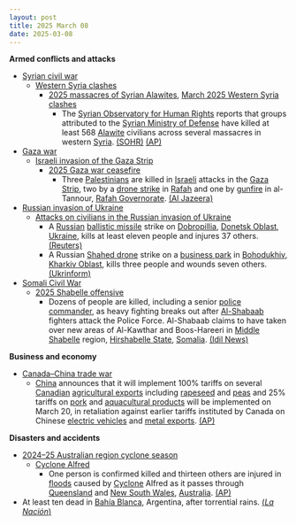 ```yaml
---
layout: post
title: 2025 March 08
date: 2025-03-08
---
```



**Armed conflicts and attacks**

* [Syrian civil war](https://en.wikipedia.org/wiki/Syrian_civil_war "Syrian civil war")
  + [Western Syria clashes](https://en.wikipedia.org/wiki/Western_Syria_clashes_%28December_2024%E2%80%93present%29 "Western Syria clashes (December 2024–present)")
    - [2025 massacres of Syrian Alawites](https://en.wikipedia.org/wiki/2025_massacres_of_Syrian_Alawites "2025 massacres of Syrian Alawites"), [March 2025 Western Syria clashes](https://en.wikipedia.org/wiki/March_2025_Western_Syria_clashes "March 2025 Western Syria clashes")
      * The [Syrian Observatory for Human Rights](https://en.wikipedia.org/wiki/Syrian_Observatory_for_Human_Rights "Syrian Observatory for Human Rights") reports that groups attributed to the [Syrian Ministry of Defense](https://en.wikipedia.org/wiki/Ministry_of_Defense_%28Syria%29 "Ministry of Defense (Syria)") have killed at least 568 [Alawite](https://en.wikipedia.org/wiki/Alawites "Alawites") civilians across several massacres in western [Syria](https://en.wikipedia.org/wiki/Syria "Syria"). [(SOHR)](https://www.syriahr.com/29-%D9%85%D8%AC%D9%80-%D9%80%D8%B2-%D8%B1-%D8%A9-%D9%81%D9%8A-%D8%A7%D9%84%D8%A7%D9%86%D8%AA%D9%82%D8%A7%D9%85-%D8%A7%D9%84%D8%AC%D9%85%D8%A7%D8%B9%D9%8A-%D8%A7%D9%84%D8%A3%D9%83%D8%A8%D8%B1-%D8%AA/752358/) [(AP)](https://apnews.com/article/syria-alawites-sectarian-killings-coast-assad-hts-610cdee1d5762d3ecb75c700fb7cf5f2)
* [Gaza war](https://en.wikipedia.org/wiki/Gaza_war "Gaza war")
  + [Israeli invasion of the Gaza Strip](https://en.wikipedia.org/wiki/Israeli_invasion_of_the_Gaza_Strip "Israeli invasion of the Gaza Strip")
    - [2025 Gaza war ceasefire](https://en.wikipedia.org/wiki/2025_Gaza_war_ceasefire "2025 Gaza war ceasefire")
      * Three [Palestinians](https://en.wikipedia.org/wiki/Palestinians "Palestinians") are killed in [Israeli](https://en.wikipedia.org/wiki/Israel "Israel") attacks in the [Gaza Strip](https://en.wikipedia.org/wiki/Gaza_Strip "Gaza Strip"), two by a [drone strike](https://en.wikipedia.org/wiki/Drone_warfare "Drone warfare") in [Rafah](https://en.wikipedia.org/wiki/Rafah "Rafah") and one by [gunfire](https://en.wikipedia.org/wiki/Gunfire "Gunfire") in al-Tannour, [Rafah Governorate](https://en.wikipedia.org/wiki/Rafah_Governorate "Rafah Governorate"). [(Al Jazeera)](https://www.aljazeera.com/news/2025/3/8/at-least-three-people-killed-in-israeli-attack-on-rafah)
* [Russian invasion of Ukraine](https://en.wikipedia.org/wiki/Russian_invasion_of_Ukraine "Russian invasion of Ukraine")
  + [Attacks on civilians in the Russian invasion of Ukraine](https://en.wikipedia.org/wiki/Attacks_on_civilians_in_the_Russian_invasion_of_Ukraine "Attacks on civilians in the Russian invasion of Ukraine")
    - A [Russian](https://en.wikipedia.org/wiki/Russian_Armed_Forces "Russian Armed Forces") [ballistic missile](https://en.wikipedia.org/wiki/Ballistic_missile "Ballistic missile") strike on [Dobropillia](https://en.wikipedia.org/wiki/Dobropillia "Dobropillia"), [Donetsk Oblast](https://en.wikipedia.org/wiki/Donetsk_Oblast "Donetsk Oblast"), [Ukraine](https://en.wikipedia.org/wiki/Ukraine "Ukraine"), kills at least eleven people and injures 37 others. [(Reuters)](https://www.reuters.com/world/europe/least-11-killed-30-wounded-russian-missile-strike-ukraine-kyiv-says-2025-03-08/)
    - A Russian [Shahed drone](https://en.wikipedia.org/wiki/Shahed_drones "Shahed drones") strike on a [business park](https://en.wikipedia.org/wiki/Business_park "Business park") in [Bohodukhiv](https://en.wikipedia.org/wiki/Bohodukhiv "Bohodukhiv"), [Kharkiv Oblast](https://en.wikipedia.org/wiki/Kharkiv_Oblast "Kharkiv Oblast"), kills three people and wounds seven others. [(Ukrinform)](https://www.ukrinform.net/rubric-ato/3968277-three-killed-seven-injured-in-drone-attack-on-kharkiv-region.html)
* [Somali Civil War](https://en.wikipedia.org/wiki/Somali_Civil_War_%282009%E2%80%93present%29 "Somali Civil War (2009–present)")
  + [2025 Shabelle offensive](https://en.wikipedia.org/wiki/2025_Shabelle_offensive "2025 Shabelle offensive")
    - Dozens of people are killed, including a senior [police commander](https://en.wikipedia.org/wiki/Somali_Police_Force "Somali Police Force"), as heavy fighting breaks out after [Al-Shabaab](https://en.wikipedia.org/wiki/Al-Shabaab_%28militant_group%29 "Al-Shabaab (militant group)") fighters attack the Police Force. Al-Shabaab claims to have taken over new areas of Al-Kawthar and Boos-Hareeri in [Middle Shabelle](https://en.wikipedia.org/wiki/Middle_Shabelle "Middle Shabelle") region, [Hirshabelle State](https://en.wikipedia.org/wiki/Hirshabelle "Hirshabelle"), [Somalia](https://en.wikipedia.org/wiki/Somalia "Somalia"). [(Idil News)](https://www.idilnews.com/al-shabaab-releases-footage-of-boos-hareeri-attack-and-claims-recapture-of-al-kowthar/)

**Business and economy**

* [Canada–China trade war](https://en.wikipedia.org/wiki/Canada%E2%80%93China_trade_war "Canada–China trade war")
  + [China](https://en.wikipedia.org/wiki/China "China") announces that it will implement 100% tariffs on several [Canadian](https://en.wikipedia.org/wiki/Canada "Canada") [agricultural exports](https://en.wikipedia.org/wiki/Agriculture_in_Canada "Agriculture in Canada") including [rapeseed](https://en.wikipedia.org/wiki/Rapeseed "Rapeseed") and [peas](https://en.wikipedia.org/wiki/Pea "Pea") and 25% tariffs on [pork](https://en.wikipedia.org/wiki/Pork "Pork") and [aquacultural products](https://en.wikipedia.org/wiki/Aquaculture "Aquaculture") will be implemented on March 20, in retaliation against earlier tariffs instituted by Canada on Chinese [electric vehicles](https://en.wikipedia.org/wiki/Electric_vehicle "Electric vehicle") and [metal exports](https://en.wikipedia.org/wiki/Metalworking "Metalworking"). [(AP)](https://apnews.com/article/china-canada-retaliatory-tariffs-agricultural-products-trade-d35f11cd9612b25283f202a8a59be859)

**Disasters and accidents**

* [2024–25 Australian region cyclone season](https://en.wikipedia.org/wiki/2024%E2%80%9325_Australian_region_cyclone_season "2024–25 Australian region cyclone season")
  + [Cyclone Alfred](https://en.wikipedia.org/wiki/Cyclone_Alfred_%282025%29 "Cyclone Alfred (2025)")
    - One person is confirmed killed and thirteen others are injured in [floods](https://en.wikipedia.org/wiki/Flood "Flood") caused by [Cyclone](https://en.wikipedia.org/wiki/Cyclone "Cyclone") Alfred as it passes through [Queensland](https://en.wikipedia.org/wiki/Queensland "Queensland") and [New South Wales](https://en.wikipedia.org/wiki/New_South_Wales "New South Wales"), [Australia](https://en.wikipedia.org/wiki/Australia "Australia"). [(AP)](https://apnews.com/article/australia-cyclone-alfred-brisbane-ec60b6f7b8658e9cdce954c7a47979f1)
* At least ten dead in [Bahía Blanca](https://en.wikipedia.org/wiki/Bah%C3%ADa_Blanca "Bahía Blanca"), Argentina, after torrential rains. [(*La Nación*)](https://www.lanacion.com.ar/sociedad/tormenta-en-bahia-blanca-la-ciudad-quedo-bajo-el-agua-por-la-lluvia-y-varias-familias-fueron-nid07032025/)
